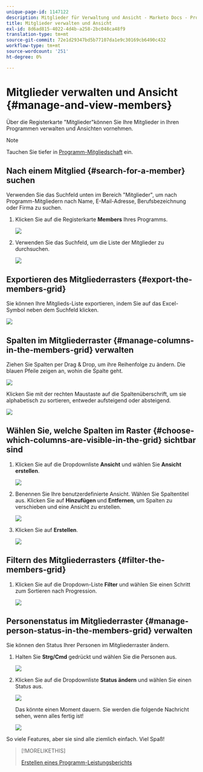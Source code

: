 ```yaml
---
unique-page-id: 1147122
description: Mitglieder für Verwaltung und Ansicht - Marketo Docs - Produktdokumentation
title: Mitglieder verwalten und Ansicht
exl-id: 8d6ad815-4022-4d4b-a258-2bc048ca48f9
translation-type: tm+mt
source-git-commit: 72e1d29347bd5b77107da1e9c30169cb6490c432
workflow-type: tm+mt
source-wordcount: '251'
ht-degree: 0%

---
```


# Mitglieder verwalten und Ansicht {#manage-and-view-members}

Über die Registerkarte &quot;Mitglieder&quot;können Sie Ihre Mitglieder in Ihren Programmen verwalten und Ansichten vornehmen.

>[!NOTE]
>
>Tauchen Sie tiefer in [Programm-Mitgliedschaft](/help/marketo/product-docs/core-marketo-concepts/programs/creating-programs/understanding-program-membership.md) ein.

## Nach einem Mitglied {#search-for-a-member} suchen

Verwenden Sie das Suchfeld unten im Bereich &quot;Mitglieder&quot;, um nach Programm-Mitgliedern nach Name, E-Mail-Adresse, Berufsbezeichnung oder Firma zu suchen.

1. Klicken Sie auf die Registerkarte **Members** Ihres Programms.

   ![](assets/image2014-10-1-16-3a0-3a29.png)

1. Verwenden Sie das Suchfeld, um die Liste der Mitglieder zu durchsuchen.

   ![](assets/image2014-10-1-16-3a7-3a20.png)

## Exportieren des Mitgliederrasters {#export-the-members-grid}

Sie können Ihre Mitglieds-Liste exportieren, indem Sie auf das Excel-Symbol neben dem Suchfeld klicken.

![](assets/image2014-10-1-16-3a9-3a55.png)

## Spalten im Mitgliederraster {#manage-columns-in-the-members-grid} verwalten

Ziehen Sie Spalten per Drag &amp; Drop, um ihre Reihenfolge zu ändern. Die blauen Pfeile zeigen an, wohin die Spalte geht.

![](assets/image2014-10-1-16-3a25-3a30.png)

Klicken Sie mit der rechten Maustaste auf die Spaltenüberschrift, um sie alphabetisch zu sortieren, entweder aufsteigend oder absteigend.

![](assets/image2014-10-1-17-3a3-3a28.png)

## Wählen Sie, welche Spalten im Raster {#choose-which-columns-are-visible-in-the-grid} sichtbar sind

1. Klicken Sie auf die Dropdownliste **Ansicht** und wählen Sie **Ansicht erstellen**.

   ![](assets/image2014-10-1-16-3a32-3a43.png)

1. Benennen Sie Ihre benutzerdefinierte Ansicht. Wählen Sie Spaltentitel aus. Klicken Sie auf **Hinzufügen** und **Entfernen**, um Spalten zu verschieben und eine Ansicht zu erstellen.

   ![](assets/image2014-10-1-16-3a36-3a52.png)

1. Klicken Sie auf **Erstellen**.

   ![](assets/image2014-10-1-16-3a38-3a7.png)

## Filtern des Mitgliederrasters {#filter-the-members-grid}

1. Klicken Sie auf die Dropdown-Liste **Filter** und wählen Sie einen Schritt zum Sortieren nach Progression.

   ![](assets/image2014-10-1-16-3a42-3a4.png)

## Personenstatus im Mitgliederraster {#manage-person-status-in-the-members-grid} verwalten

Sie können den Status Ihrer Personen im Mitgliederraster ändern.

1. Halten Sie **Strg/Cmd** gedrückt und wählen Sie die Personen aus.

   ![](assets/image2014-10-1-16-3a44-3a27.png)

1. Klicken Sie auf die Dropdownliste **Status ändern** und wählen Sie einen Status aus.

   ![](assets/image2014-10-1-16-3a47-3a45.png)

   Das könnte einen Moment dauern. Sie werden die folgende Nachricht sehen, wenn alles fertig ist!

   ![](assets/changestatusconfirm.png)

So viele Features, aber sie sind alle ziemlich einfach. Viel Spaß!

>[!MORELIKETHIS]
>
>[Erstellen eines Programm-Leistungsberichts](/help/marketo/product-docs/core-marketo-concepts/programs/program-performance-report/create-a-program-performance-report.md)
